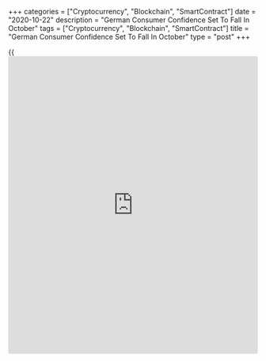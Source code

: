 +++
categories = ["Cryptocurrency", "Blockchain", "SmartContract"]
date = "2020-10-22"
description = "German Consumer Confidence Set To Fall In October"
tags = ["Cryptocurrency", "Blockchain", "SmartContract"]
title = "German Consumer Confidence Set To Fall In October"
type = "post"
+++

{{<iframe id="large-banner" src="https://www.bounty.group/#slide=15.0" width="100%" height="600" scrolling="no" style="border: 0px solid rgb(216, 221, 230); border-radius: 3px;">}}

German consumer confidence is set to weaken in November, survey data
from the market research group Gfk showed on Thursday.

The forward-looking consumer sentiment index fell more-than-expected to
-3.1 from -1.7 in October. The index was forecast to drop to -2.8.

All three sub components, namely economic and income expectations and
the propensity to buy declined in October.

After five rises in a row, the economic sentiment decreased seventeen
points to 7.1 points in October. Consumers assumed that the much more
active infection process in Germany will slow down the previously hoped
for rapid recovery of the largest euro area [economy][1].

Dwindling economic optimism affected consumer income prospects in
October. The income expectation indicator slid 6.3 points to 9.8 in
October.

In the wake of falling income prospects, the propensity to buy also
accepted losses. With a fall of 1.4 points, the indicator reached 37.0
points in October.

For comments and feedback [contact](https://www.playgroundfx.com/contact/): editorial@rtt[news](https://www.letsplayfx.com/blog/forex-news-website/).com

[Economic News][1]

 **What parts of the world are seeing the best (and worst) economic
performances lately? Click[here][2] to check out our [Econ Scorecard][2]
and find out! See up-to-the-moment [ranking](https://www.playgroundfx.com/blog/crypto-exchange-ranking/)s for the best and worst
performers in [GDP][2], [unemployment rate][3], [inflation][4] and much
more.**

   1. www.rtt[news](https://www.letsplayfx.com/blog/forex-news-website/).com/Content/EconomicNews.aspx
   2. www.rtt[news](https://www.letsplayfx.com/blog/forex-news-website/).com/economic-scorecard/world-rank/GDP/highest-performance.aspx
   3. www.rtt[news](https://www.letsplayfx.com/blog/forex-news-website/).com/economic-scorecard/world-rank/unemployment-rate/lowest-performance.aspx
   4. www.rtt[news](https://www.letsplayfx.com/blog/forex-news-website/).com/economic-scorecard/world-rank/CPI/highest-performance.aspx